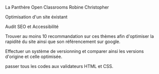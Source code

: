 La Panthère Open Classrooms Robine Christopher

Optimisation d'un site éxistant

Audit SEO et Accessibilité 

Trouver au moins 10 recommandation sur ces thèmes afin d'optimiser la rapidité du site ainsi que son référencement sur google.

Effectuer un système de versionning et comparer ainsi les versions d'origine et celle optimisée.

passer tous les codes aux validateurs HTML et CSS.
